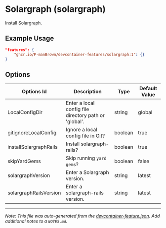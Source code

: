 
# Solargraph (solargraph)

Install Solargraph.

## Example Usage

```json
"features": {
    "ghcr.io/P-manBrown/devcontainer-features/solargraph:1": {}
}
```

## Options

| Options Id | Description | Type | Default Value |
|-----|-----|-----|-----|
| LocalConfigDir | Enter a local config file directory path or 'global'. | string | global |
| gitignoreLocalConfig | Ignore a local config file in Git? | boolean | true |
| installSolargraphRails | Install solargraph-rails? | boolean | true |
| skipYardGems | Skip running `yard gems`? | boolean | false |
| solargraphVersion | Enter a Solargraph version. | string | latest |
| solargraphRailsVersion | Enter a solargraph-rails version. | string | latest |



---

_Note: This file was auto-generated from the [devcontainer-feature.json](https://github.com/P-manBrown/devcontainer-features/blob/main/src/solargraph/devcontainer-feature.json).  Add additional notes to a `NOTES.md`._
